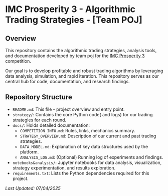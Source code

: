 
# IMC Prosperity 3 - Algorithmic Trading Strategies - [Team POJ]

## Overview

This repository contains the algorithmic trading strategies, analysis tools, and documentation developed by team poj for the [IMC Prosperity 3](https://imc-prosperity.notion.site/Prosperity-3-Documentation-19ee8453a0938100a71f3ae712d350b0) competition.

Our goal is to develop profitable and robust trading algorithms by leveraging data analysis, simulation, and rapid iteration. This repository serves as our central hub for code, documentation, and research findings.


## Repository Structure

*   `README.md`: This file - project overview and entry point.
*   `strategy/`: Contains the core Python code( and logs) for our trading strategies for each round.
*   `docs/`: Holds detailed documentation:
    *   `COMPETITION_INFO.md`: Rules, links, mechanics summary.
    *   `STRATEGY_OVERVIEW.md`: Description of our current and past trading strategies.
    *   `DATA_MODEL.md`: Explanation of key data structures used by the platform.
    *   `ANALYSIS_LOG.md`: (Optional) Running log of experiments and findings.
*   `notebooks&analysis/`: Jupyter notebooks for data analysis, visualization, strategy experimentation, and results exploration.
*   `requirements.txt`: Lists the Python dependencies required for this project.

*Last Updated: 07/04/2025*
